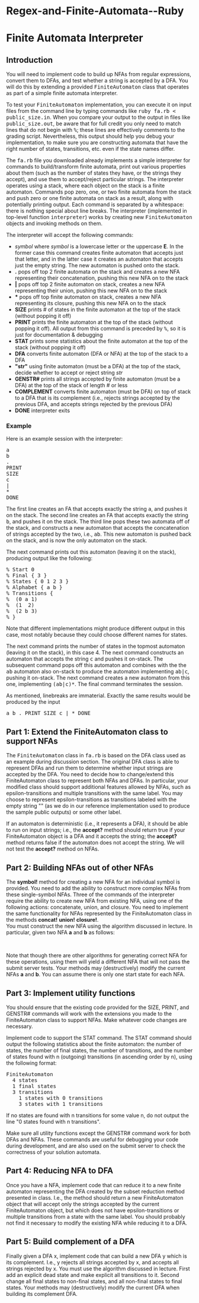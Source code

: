 # Regex-and-Finite-Automata--Ruby
<body>

<h1 class="title">Finite Automata Interpreter </h1>

<p>

</center>

<p>
</p><h2>Introduction</h2>

<p>
You will need to implement code to build up NFAs from regular
expressions, convert them to DFAs, and test whether a string 
is accepted by a DFA.  You will do this by extending a
provided <tt>FiniteAutomaton</tt> class that operates as part of a
simple finite automata interpreter. 

</p>
To test your <tt>FiniteAutomaton</tt> implementation, you can execute 
it on input files from the command line by typing 
commands like <tt>ruby fa.rb &lt; public_size.in</tt>.  When you compare
your output to the output in files like <tt>public_size.out</tt>, be
aware that for full credit you only need to match lines that do not
begin with <tt>%</tt>; these lines are effectively comments to the
grading script.  Nevertheless, this output should help you debug your
implementation, to make sure you are constructing automata that have
the right number of states, transitions, etc. even if the state names
differ.
<p>
The <tt>fa.rb</tt> file you downloaded already implements a simple
interpreter for commands to build/transform finite automata, print out
various properties about them (such as the number of states they have,
or the strings they accept), and use them to accept/reject particular
strings.  The interpreter operates using a stack, where each object on
the stack is a finite automaton.  Commands pop zero, one, or two
finite automata from the stack and push zero or one finite automata on
stack as a result, along with potentially printing output.  Each
command is separated by a whitespace: there is nothing special about
line breaks.  The interpreter (implemented in top-level
function <tt>interpreter</tt>) works by creating
new <tt>FiniteAutomaton</tt> objects and invoking methods on them.
<p>
The interpreter will accept the following commands:

<ul>
<li> <i>symbol</i> where <i>symbol</i> is a lowercase letter or the
  uppercase <b>E</b>.  In the former case this command creates finite
  automaton that accepts just that letter, and in the latter case it
  creates an automaton that accepts just the empty string.  The new
  automaton is pushed onto the stack.
<li> <b>.</b> pops off top 2 finite automata on the stack and creates
a new NFA representing their concatenation, pushing this new NFA on to
  the stack
<li> <b>|</b> pops off top 2 finite automaton on stack, creates
a new NFA representing their union, pushing this new NFA on to
  the stack
<li> <b>*</b> pops off top finite automaton on stack, creates
a new NFA representing its closure, pushing this new NFA on to
  the stack
<li> <b>SIZE</b> prints # of states in the finite automaton at the top
  of the stack (without popping it off)
<li> <b>PRINT</b> prints the finite automaton at the top of the
  stack (without popping it off).  All output from this command is
  preceded by <tt>%</tt>, so it is just for documentation & debugging
<li> <b>STAT</b> prints some statistics about the finite automaton at 
the top of the stack (without popping it off)
<li> <b>DFA</b> converts finite automaton (DFA or NFA)
at the top of the stack to a DFA 
<li> <b>"str"</b> using finite automaton (must be a DFA) at the top 
of the stack, decide whether to accept or reject string <i>str</i>
<li> <b>GENSTR#</b> prints all strings accepted by finite automaton 
(must be a DFA) at the top of the stack of length # or less
<li> <b>COMPLEMENT</b> converts finite automaton (must be DFA)
on top of stack to a DFA that is its complement (i.e., rejects
strings accepted by the previous DFA, and accepts strings
rejected by the previous DFA)
<li> <b>DONE</b> interpreter exits
</ul>

<h3>Example</h3>

Here is an example session with the interpreter:
<pre>
a
b
.
PRINT
SIZE
c
|
*
DONE
</pre>
The first line creates an FA that accepts exactly the
string <tt>a</tt>, and pushes it on the stack.  The second line
creates an FA that accepts exactly the string <tt>b</tt>, and pushes
it on the stack.  The third line pops these two automata off of the
stack, and constructs a new automaton that accepts the concatenation
of strings accepted by the two, i.e., <tt>ab</tt>.  This new automaton
is pushed back on the stack, and is now the only automaton on the
stack.  
<p>
The next command prints out this automaton (leaving it on the stack),
producing output like the following:
<pre>
% Start 0
% Final { 3 }
% States { 0 1 2 3 }
% Alphabet { a b }
% Transitions {
%  (0 a 1)
%  (1  2)
%  (2 b 3)
% }
</pre>
Note that different implementations might produce different output in
this case, most notably because they could choose different names for
states.
<p>
The next command prints the number of states in the topmost automaton
(leaving it on the stack), in this case 4.  The next command constructs an
automaton that accepts the string <tt>c</tt> and pushes it on-stack.
The subsequent command pops off this automaton and combines with the
the <tt>ab</tt> automaton also on-stack to produce the automaton
implementing <tt>ab|c</tt>, pushing it on-stack.  The next command
creates a new automaton from this one, implementing <tt>(ab|c)*</tt>.
The final command terminates the session.
<p>
As mentioned, linebreaks are immaterial.  Exactly the same results
would be produced by the input
<pre>
a b . PRINT SIZE c | * DONE
</pre>

<h2>Part 1: Extend the FiniteAutomaton class to support NFAs</h2>

The <tt>FiniteAutomaton</tt> class in <tt>fa.rb</tt> is based on the
DFA class used as an example during discussion section.  The original
DFA class is able to represent DFAs and run them to determine whether
input strings are accepted by the DFA.  You need to decide how to
change/extend this FiniteAutomaton class to represent both NFAs and
DFAs.  In particular, your modified class should support additional
features allowed by NFAs, such as epsilon-transitions and multiple
transitions with the same label.  You may choose to represent
epsilon-transitions as transitions labeled with the empty string ""
(as we do in our reference implementation used to produce the sample
public outputs) or some other label.
<p>
If an automaton is deterministic (i.e., it represents a DFA), it
should be able to run on input strings; i.e.,
the <b>accept?</b> method should return true if your FiniteAutomaton
object is a DFA and it accepts the string; the <b>accept?</b>
method returns false if the automaton does not accept the string.
We will not test the <b>accept?</b> method on NFAs.

<h2>Part 2: Building NFAs out of other NFAs</h2>

The <b>symbol!</b> method for creating a new NFA for an individual
symbol is provided.   You need to add the ability
to construct more complex NFAs from these single-symbol NFAs. 
Three of the commands of the interpreter require the ability to
create new NFA from existing NFA, using one of the following actions:
concatenate, union, and closure.  You need to implement the
same functionality for NFAs represented by the FiniteAutomaton
class in the methods <b>concat!</b> <b>union!</b> <b>closure!</b>.  
You must construct the new NFA using the algorithm discussed in
lecture.  In particular, given two NFA <b>a</b> and <b>b</b> as follows:

<br>
<p>
Note that though there are other algorithms for generating correct NFA
for these operations, using them will yield a different NFA that will not
pass the submit server tests.  
Your methods may (destructively) modify the current NFAs <b>a</b>
and <b>b</b>.  You can assume there is only one start state
for each NFA.

<h2>Part 3: Implement utility functions</h2>

You should ensure that the existing code provided for 
the SIZE, PRINT, and GENSTR# commands will work with 
the extensions you made to the FiniteAutomaton class 
to support NFAs. Make whatever code changes are necessary.

Implement code to support the STAT command. The STAT command 
should output the following statistics about the finite 
automaton: the number of states, the number of final states,
the number of transitions, and the number of states found with
n (outgoing) transitions (in ascending order by n), using
the following format:  
<pre>
FiniteAutomaton
  4 states
  1 final states
  3 transitions
    1 states with 0 transitions
    3 states with 1 transitions
</pre>
If no states are found with n transitions for some value n,
do not output the line "0 states found with n transitions".
<p>
Make sure all utility functions except 
the GENSTR# command work for both DFAs and NFAs. 
These commands are useful for debugging your code during 
development, and are also used on the submit server to 
check the correctness of your solution automata.

<h2>Part 4: Reducing NFA to DFA</h2>

Once you have a NFA, implement code that can reduce it
to a new finite automaton representing the DFA created by
the subset reduction method presented in class.  I.e., the
method should return a new FiniteAutomaton object that will 
accept only the strings accepted by the current FiniteAutomaton 
object, but which does not have epsilon-transitions or multiple
transitions from a state with the same label.  You should
probably not find it necessary to modify the existing
NFA while reducing it to a DFA.

<h2>Part 5: Build complement of a DFA </h2>

Finally given a DFA x, implement code that can
build a new DFA y which is its complement.
I.e., y rejects all strings accepted by x, and accepts all strings
rejected by x.  You must use the algorithm discussed in lecture.
First add an explicit dead state and make explicit all transitions 
to it. Second change all final states to non-final states, and all 
non-final states to final states.  Your methods may (destructively) 
modify the current DFA when building its complement DFA.

</body>
